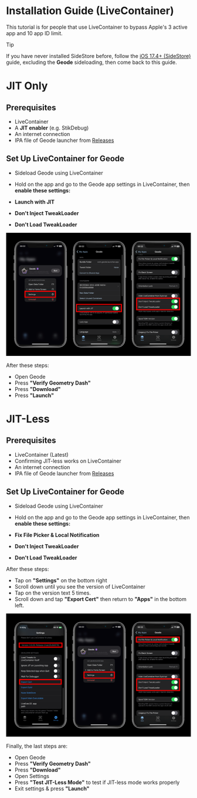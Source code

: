 # Installation Guide (LiveContainer)
This tutorial is for people that use LiveContainer to bypass Apple's 3 active app and 10 app ID limit.

> [!TIP]
> If you have never installed SideStore before, follow the [iOS 17.4+ (SideStore)](./MODERN-IOS-INSTALL.md) guide, excluding the **Geode** sideloading, then come back to this guide.

# JIT Only
## Prerequisites
- LiveContainer
- A **JIT enabler** (e.g. StikDebug)
- An internet connection
- IPA file of Geode launcher from [Releases](https://github.com/geode-sdk/ios-launcher/releases/latest)

## Set Up LiveContainer for Geode
- Sideload Geode using LiveContainer
- Hold on the app and go to the Geode app settings in LiveContainer, then **enable these settings:**

- **Launch with JIT**
- **Don't Inject TweakLoader**
- **Don't Load TweakLoader**

![](./screenshots/livecontainer.png)

After these steps:

- Open Geode
- Press **"Verify Geometry Dash"**
- Press **"Download"**
- Press **"Launch"**

# JIT-Less
## Prerequisites
- LiveContainer (Latest)
- Confirming JIT-less works on LiveContainer
- An internet connection
- IPA file of Geode launcher from [Releases](https://github.com/geode-sdk/ios-launcher/releases)

## Set Up LiveContainer for Geode
- Sideload Geode using LiveContainer
- Hold on the app and go to the Geode app settings in LiveContainer, then **enable these settings:**

- **Fix File Picker & Local Notification**
- **Don't Inject TweakLoader**
- **Don't Load TweakLoader**

After these steps:
- Tap on **"Settings"** on the bottom right
- Scroll down until you see the version of LiveContainer
- Tap on the version text 5 times.
- Scroll down and tap **"Export Cert"** then return to **"Apps"** in the bottom left.

![](./screenshots/livecontainer-jitless.png)

Finally, the last steps are:

- Open Geode
- Press **"Verify Geometry Dash"**
- Press **"Download"**
- Open Settings
- Press **"Test JIT-Less Mode"** to test if JIT-less mode works properly
- Exit settings & press **"Launch"**
